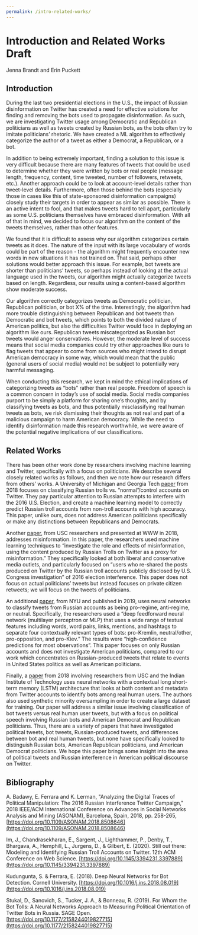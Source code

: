 ```yaml
---
permalink: /intro-related-works/
---
```


# Introduction and Related Works Draft
Jenna Brandt and Erin Puckett

## Introduction
During the last two presidential elections in the U.S., the impact of Russian disinformation on Twitter has created a need for effective solutions for finding and removing the bots used to propagate disinformation. As such, we are investigating Twitter usage among Democratic and Republican politicians as well as tweets created by Russian bots, as the bots often try to imitate politicians’ rhetoric. We have created a ML algorithm to effectively categorize the author of a tweet as either a Democrat, a Republican, or a bot. 

In addition to being extremely important, finding a solution to this issue is very difficult because there are many features of tweets that could be used to determine whether they were written by bots or real people (message length, frequency, content, time tweeted, number of followers, retweets, etc.). Another approach could be to look at account-level details rather than tweet-level details. Furthermore, often those behind the bots (especially those in cases like this of state-sponsored disinformation campaigns) closely study their targets in order to appear as similar as possible. There is an active intent to fool, and that makes tweets hard to tell apart, particularly as some U.S. politicians themselves have embraced disinformation. With all of that in mind, we decided to focus our algorithm on the content of the tweets themselves, rather than other features. 

We found that it is difficult to assess why our algorithm categorizes certain tweets as it does. The nature of the input with its large vocabulary of words could be part of the reason - the algorithm might frequently encounter new words in new situations it has not trained on. That said, perhaps other solutions would better approach this issue. For example, bot tweets are shorter than politicians’ tweets, so perhaps instead of looking at the actual language used in the tweets, our algorithm might actually categorize tweets based on length. Regardless, our results using a content-based algorithm show moderate success. 

Our algorithm correctly categorizes tweets as Democratic politician, Republican politician, or bot X% of the time. Interestingly, the algorithm had more trouble distinguishing between Republican and bot tweets than Democratic and bot tweets, which points to both the divided nature of American politics, but also the difficulties Twitter would face in deploying an algorithm like ours. Republican tweets miscategorized as Russian bot tweets would anger conservatives. However, the moderate level of success means that social media companies could try other approaches like ours to flag tweets that appear to come from sources who might intend to disrupt American democracy in some way, which would mean that the public (general users of social media) would not be subject to potentially very harmful messaging. 

When conducting this research, we kept in mind the ethical implications of categorizing tweets as “bots” rather than real people. Freedom of speech is a common concern in today’s use of social media. Social media companies purport to be simply a platform for sharing one’s thoughts, and by classifying tweets as bots, and thus potentially misclassifying real human tweets as bots, we risk dismissing their thoughts as not real and part of a malicious campaign to harm American democracy. While the need to identify disinformation made this research worthwhile, we were aware of the potential negative implications of our classifications. 


## Related Works
There has been other work done by researchers involving machine learning and Twitter, specifically with a focus on politicians. We describe several closely related works as follows, and then we note how our research differs from others’ works. A University of Michigan and Georgia Tech [paper](https://arxiv.org/pdf/1901.11162.pdf) from 2018 focuses on classifying Russian trolls vs. “normal”/control accounts on Twitter. They pay particular attention to Russian attempts to interfere with the 2016 U.S. Election, and create a machine learning model to correctly predict Russian troll accounts from non-troll accounts with high accuracy. This paper, unlike ours, does not address American politicians specifically or make any distinctions between Republicans and Democrats.

Another [paper](https://arxiv.org/pdf/1802.04291.pdf), from USC researchers and presented at WWW in 2018, addresses misinformation. In this paper, the researchers used machine learning techniques to “investigate the role and effects of misinformation, using the content produced by Russian Trolls on Twitter as a proxy for misinformation.” They specifically looked at both liberal and conservative media outlets, and particularly focused on “users who re-shared the posts produced on Twitter by the Russian troll accounts publicly disclosed by U.S. Congress investigation” of 2016 election interference. This paper does not focus on actual politicians’ tweets but instead focuses on private citizen retweets; we will focus on the tweets of politicians.

An additional [paper](https://journals.sagepub.com/doi/pdf/10.1177/2158244019827715), from NYU and published in 2019, uses neural networks to classify tweets from Russian accounts as being pro-regime, anti-regime, or neutral. Specifically, the researchers used a “deep feedforward neural network (multilayer perceptron or MLP) that uses a wide range of textual features including words, word pairs, links, mentions, and hashtags to separate four contextually relevant types of bots: pro-Kremlin, neutral/other, pro-opposition, and pro-Kiev.” The results were “high-confidence predictions for most observations”. This paper focuses on only Russian accounts and does not investigate American politicians, compared to our work which concentrates on Russian-produced tweets that relate to events in United States politics as well as American politicians.

Finally, a [paper](https://arxiv.org/pdf/1802.04289.pdf) from 2018 involving researchers from USC and the Indian Institute of Technology uses neural networks with a contextual long short-term memory (LSTM) architecture that looks at both content and metadata from Twitter accounts to identify bots among real human users. The authors also used synthetic minority oversampling in order to create a large dataset for training. Our paper will address a similar issue involving classification of bot tweets versus real human user tweets, but with a focus on political speech involving Russian bots and American Democrat and Republican politicians. Thus, there are a variety of papers that have investigated political tweets, bot tweets, Russian-produced tweets, and differences between bot and real human tweets, but none have specifically looked to distinguish Russian bots, American Republican politicians, and American Democrat politicians. We hope this paper brings some insight into the area of political tweets and Russian interference in American political discourse on Twitter.

## Bibliography

A. Badawy, E. Ferrara and K. Lerman, "Analyzing the Digital Traces of Political Manipulation: The 2016 Russian Interference Twitter Campaign," 2018 IEEE/ACM International Conference on Advances in Social Networks Analysis and Mining (ASONAM), Barcelona, Spain, 2018, pp. 258-265, [https://doi.org/10.1109/ASONAM.2018.8508646](https://doi.org/10.1109/ASONAM.2018.8508646)

Im, J., Chandrasekharan, E., Sargent, J., Lighthammer, P., Denby, T., Bhargava, A., Hemphill, L., Jurgens, D., & Gilbert, E. (2020). Still out there: Modeling and Identifying Russian Troll Accounts on Twitter. 12th ACM Conference on Web Science. [https://doi.org/10.1145/3394231.3397889](https://doi.org/10.1145/3394231.3397889)

Kudungunta, S. & Ferrara, E. (2018). Deep Neural Networks for Bot Detection. Cornell University. [https://doi.org/10.1016/j.ins.2018.08.019](https://doi.org/10.1016/j.ins.2018.08.019)

Stukal, D., Sanovich, S., Tucker, J. A., & Bonneau, R. (2019). For Whom the Bot Tolls: A Neural Networks Approach to Measuring Political Orientation of Twitter Bots in Russia. SAGE Open. [https://doi.org/10.1177/2158244019827715](https://doi.org/10.1177/2158244019827715)
